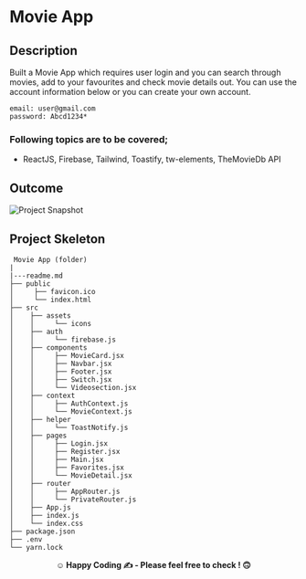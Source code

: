 # Movie App 

## Description

Built a Movie App which requires user login and you can search through movies, add to your favourites and check movie details out. You can use the account information below or you can create your own account.

```
email: user@gmail.com
password: Abcd1234*
```
### Following topics are to be covered;

- ReactJS, Firebase, Tailwind, Toastify, tw-elements, TheMovieDb API
## Outcome

![Project Snapshot](./src/assets/snapshot.gif/)
## Project Skeleton

```
 Movie App (folder)
|
|---readme.md 
├── public
│     ├── favicon.ico
│     └── index.html
├── src
│    ├── assets
│    │     └── icons
│    ├── auth
│    │     └── firebase.js
│    ├── components
│    │     ├── MovieCard.jsx
│    │     ├── Navbar.jsx
│    │     ├── Footer.jsx
│    │     ├── Switch.jsx
│    │     └── Videosection.jsx
│    ├── context
│    │     ├── AuthContext.js
│    │     └── MovieContext.js
│    ├── helper
│    │     └── ToastNotify.js
│    ├── pages
│    │     ├── Login.jsx
│    │     ├── Register.jsx
│    │     ├── Main.jsx
│    │     ├── Favorites.jsx
│    │     └── MovieDetail.jsx
│    ├── router
│    │     ├── AppRouter.js
│    │     └── PrivateRouter.js
│    ├── App.js
│    ├── index.js
│    └── index.css
├── package.json
├── .env
└── yarn.lock
```

**<p align="center">&#9786; Happy Coding &#9997; - Please feel free to check ! 🙃 </p>**
